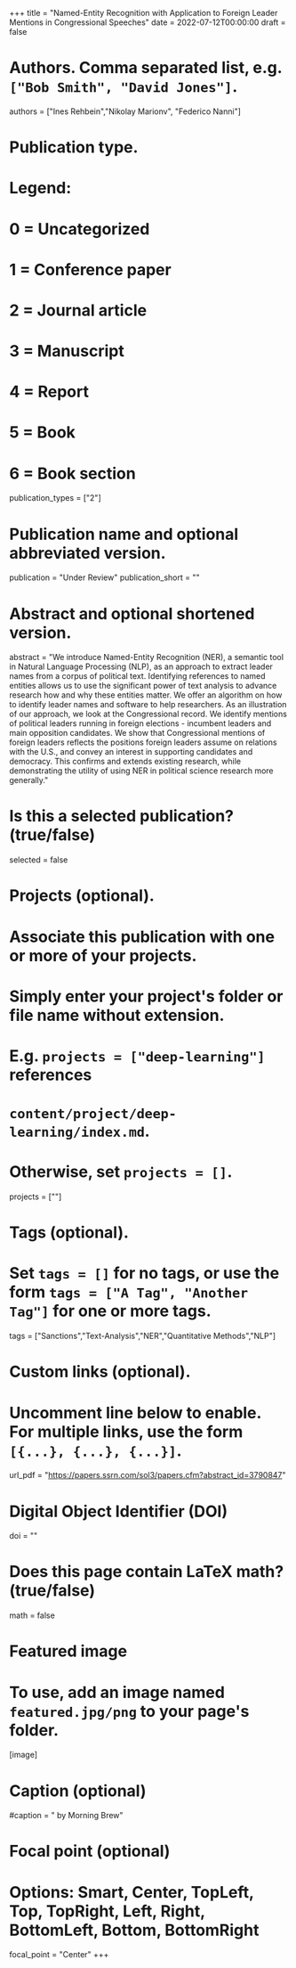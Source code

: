 
+++
title = "Named-Entity Recognition with Application to Foreign Leader Mentions in Congressional Speeches"
date = 2022-07-12T00:00:00
draft = false

# Authors. Comma separated list, e.g. `["Bob Smith", "David Jones"]`.
authors = ["Ines Rehbein","Nikolay Marionv", "Federico Nanni"]

# Publication type.
# Legend:
# 0 = Uncategorized
# 1 = Conference paper
# 2 = Journal article
# 3 = Manuscript
# 4 = Report
# 5 = Book
# 6 = Book section
publication_types = ["2"]

# Publication name and optional abbreviated version.
publication = "Under Review"
publication_short = ""

# Abstract and optional shortened version.
abstract = "We introduce Named-Entity Recognition (NER), a semantic tool in Natural Language Processing (NLP), as an approach to extract leader names from a corpus of political text. Identifying references to named entities allows us to use the significant power of text analysis to advance research how and why these entities matter. We offer an algorithm on how to identify leader names and software to help researchers. As an illustration of our approach, we look at the Congressional record. We identify mentions of political leaders running in foreign elections - incumbent leaders and main opposition candidates. We show that Congressional mentions of foreign leaders reflects the positions foreign leaders assume on relations with the U.S., and convey an interest in supporting candidates and democracy. This confirms and extends existing research, while demonstrating the utility of using NER in political science research more generally."

# Is this a selected publication? (true/false)
selected = false

# Projects (optional).
#   Associate this publication with one or more of your projects.
#   Simply enter your project's folder or file name without extension.
#   E.g. `projects = ["deep-learning"]` references 
#   `content/project/deep-learning/index.md`.
#   Otherwise, set `projects = []`.
projects = [""]

# Tags (optional).
#   Set `tags = []` for no tags, or use the form `tags = ["A Tag", "Another Tag"]` for one or more tags.
tags = ["Sanctions","Text-Analysis","NER","Quantitative Methods","NLP"]

# Custom links (optional).
#   Uncomment line below to enable. For multiple links, use the form `[{...}, {...}, {...}]`.
url_pdf = "https://papers.ssrn.com/sol3/papers.cfm?abstract_id=3790847" 

# Digital Object Identifier (DOI)
doi = ""

# Does this page contain LaTeX math? (true/false)
math = false

# Featured image
# To use, add an image named `featured.jpg/png` to your page's folder. 
[image]
  # Caption (optional)
  #caption = " by Morning Brew"

  # Focal point (optional)
  # Options: Smart, Center, TopLeft, Top, TopRight, Left, Right, BottomLeft, Bottom, BottomRight
  focal_point = "Center"
+++


